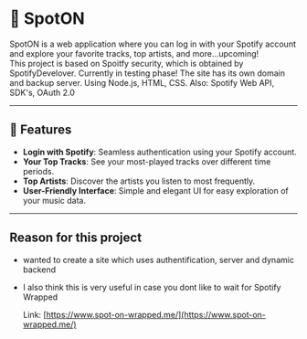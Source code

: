 # 🎵 SpotON  

SpotON is a web application where you can log in with your Spotify account and explore your favorite tracks, top artists, and more...upcoming!  
This project is based on Spoitfy security, which is obtained by SpotifyDevelover. Currently in testing phase!
The site has its own domain and backup server.
Using Node.js, HTML, CSS.
Also: Spotify Web API, SDK's, OAuth 2.0

---

## 🌟 Features  

- **Login with Spotify**: Seamless authentication using your Spotify account.  
- **Your Top Tracks**: See your most-played tracks over different time periods.  
- **Top Artists**: Discover the artists you listen to most frequently.  
- **User-Friendly Interface**: Simple and elegant UI for easy exploration of your music data.  

---

## Reason for this project

- wanted to create a site which uses authentification, server and dynamic backend
- I also think this is very useful in case you dont like to wait for Spotify Wrapped

  Link: [https://www.spot-on-wrapped.me/](https://www.spot-on-wrapped.me/)
